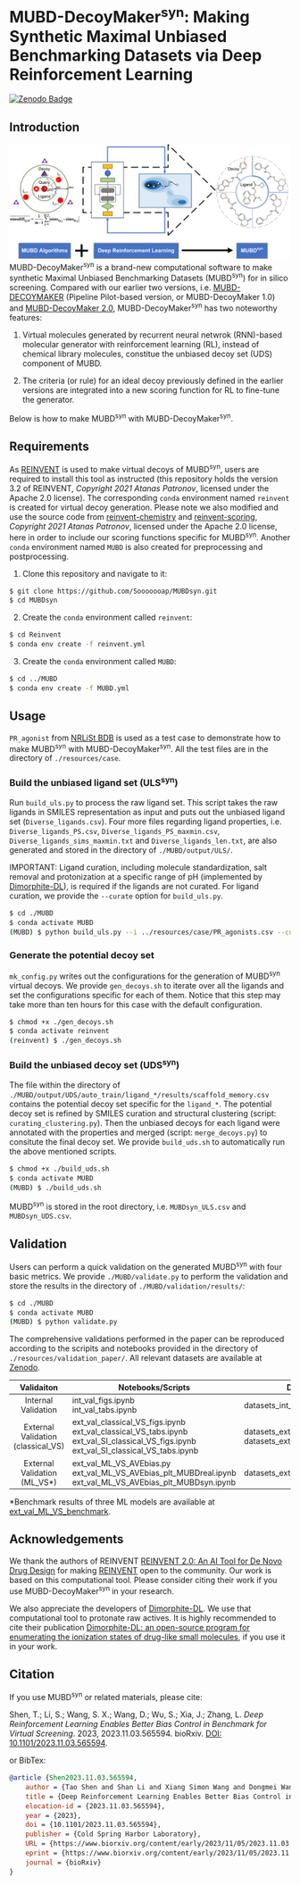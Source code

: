 # MUBD-DecoyMaker<sup>syn</sup>: Making Synthetic Maximal Unbiased Benchmarking Datasets via Deep Reinforcement Learning

[![Zenodo Badge](https://zenodo.org/badge/DOI/10.5281/zenodo.7943200.svg)](https://doi.org/10.5281/zenodo.7943200)

## Introduction

![Figure from manuscript](GA.png)
MUBD-DecoyMaker<sup>syn</sup> is a brand-new computational software to make synthetic Maximal Unbiased Benchmarking Datasets (MUBD<sup>syn</sup>) for in silico screening. Compared with our earlier two versions, i.e. [MUBD-DECOYMAKER](https://github.com/jwxia2014/MUBD-DECOYMAKER) (Pipeline Pilot-based version, or MUBD-DecoyMaker 1.0) and [MUBD-DecoyMaker 2.0](https://github.com/jwxia2014/MUBD-DecoyMaker2.0), MUBD-DecoyMaker<sup>syn</sup> has two noteworthy features:

1. Virtual molecules generated by recurrent neural netwrok (RNN)-based molecular generator with reinforcement learning (RL), instead of chemical library molecules, constitue the unbiased decoy set (UDS) component of MUBD. 

2. The criteria (or rule) for an ideal decoy previously defined in the earlier versions are integrated into a new scoring function for RL to fine-tune the generator.


Below is how to make MUBD<sup>syn</sup> with MUBD-DecoyMaker<sup>syn</sup>.

## Requirements

As [REINVENT](https://github.com/MolecularAI/Reinvent) is used to make virtual decoys of MUBD<sup>syn</sup>, users are required to install this tool as instructed (this repository holds the version 3.2 of REINVENT, *Copyright 2021 Atanas Patronov*, licensed under the Apache 2.0 license). The corresponding `conda` environment named `reinvent` is created for virtual decoy generation. Please note we also  modified and use the source code from [reinvent-chemistry](https://github.com/MolecularAI/reinvent-chemistry) and [reinvent-scoring](https://github.com/MolecularAI/reinvent-scoring), *Copyright 2021 Atanas Patronov*, licensed under the Apache 2.0 license, here in order to include our scoring functions specific for MUBD<sup>syn</sup>. Another `conda` environment named `MUBD` is also created for preprocessing and postprocessing.

1) Clone this repository and navigate to it:
```bash
$ git clone https://github.com/Sooooooap/MUBDsyn.git
$ cd MUBDsyn
```
2) Create the `conda` environment called `reinvent`:
```bash
$ cd Reinvent
$ conda env create -f reinvent.yml
```
3) Create the `conda` environment called `MUBD`:
```bash
$ cd ../MUBD
$ conda env create -f MUBD.yml
```

## Usage

`PR_agonist` from [NRLiSt BDB](http://nrlist.drugdesign.fr/) is used as a test case to demonstrate how to make MUBD<sup>syn</sup> with MUBD-DecoyMaker<sup>syn</sup>. All the test files are in the directory of `./resources/case`. 

### Build the unbiased ligand set (ULS<sup>syn</sup>)
Run `build_uls.py` to process the raw ligand set. This script takes the raw ligands in SMILES representation as input and puts out the unbiased ligand set (`Diverse_ligands.csv`). Four more files regarding ligand properties, i.e. `Diverse_ligands_PS.csv`, `Diverse_ligands_PS_maxmin.csv`, `Diverse_ligands_sims_maxmin.txt` and `Diverse_ligands_len.txt`, are also generated and stored in the directory of `./MUBD/output/ULS/`.

IMPORTANT: Ligand curation, including molecule standardization, salt removal and protonization at a specific range of pH (implemented by [Dimorphite-DL](https://github.com/Sulstice/dimorphite_dl)), is required if the ligands are not curated. For ligand curation, we provide the `--curate` option for `build_uls.py`.
```bash
$ cd ./MUBD
$ conda activate MUBD
(MUBD) $ python build_uls.py --i ../resources/case/PR_agonists.csv --curate
```

### Generate the potential decoy set

`mk_config.py` writes out the configurations for the generation of MUBD<sup>syn</sup> virtual decoys. We provide `gen_decoys.sh` to iterate over all the ligands and set the configurations specific for each of them. Notice that this step may take more than ten hours for this case with the default configuration.
```bash
$ chmod +x ./gen_decoys.sh
$ conda activate reinvent
(reinvent) $ ./gen_decoys.sh
```

### Build the unbiased decoy set (UDS<sup>syn</sup>)
The file within the directory of `./MUBD/output/UDS/auto_train/ligand_*/results/scaffold_memory.csv` contains the potential decoy set specific for the `ligand_*`. The potential decoy set is refined by SMILES curation and structural clustering (script: `curating_clustering.py`). Then the unbiased decoys for each ligand were annotated with the properties and merged  (script: `merge_decoys.py`) to consitute the final decoy set. We provide `build_uds.sh` to automatically run the above mentioned scripts.
```bash
$ chmod +x ./build_uds.sh
$ conda activate MUBD
(MUBD) $ ./build_uds.sh
```
MUBD<sup>syn</sup> is stored in the root directory, i.e. `MUBDsyn_ULS.csv` and `MUBDsyn_UDS.csv`.

## Validation
Users can perform a quick validation on the generated MUBD<sup>syn</sup> with four basic metrics. We provide `./MUBD/validate.py` to perform the validation and store the  results in the directory of `./MUBD/validation/results/`:
```bash
$ cd ./MUBD
$ conda activate MUBD
(MUBD) $ python validate.py
```
The comprehensive validations performed in the paper can be reproduced according to the scripits and notebooks provided in the directory of `./resources/validation_paper/`. All relevant datasets are available at [Zenodo](https://zenodo.org/record/7943200#.ZGQ0EXZBxIB).

|            Validaiton                 | Notebooks/Scripts                     | Datasets         |
|:-------------------------------------:|---------------------------------------|------------------|
|                  Internal Validation  | int_val_figs.ipynb<br>int_val_tabs.ipynb | datasets_int_val |
| External Validation<br>(classical_VS) | ext_val_classical_VS_figs.ipynb<br>ext_val_classical_VS_tabs.ipynb<br>ext_val_SI_classical_VS_figs.ipynb<br>ext_val_SI_classical_VS_tabs.ipynb | datasets_ext_val_classical_VS<br>datasets_ext_val_SI_classical_VS |
| External Validation<br>(ML_VS*)        | ext_val_ML_VS_AVEbias.py<br>ext_val_ML_VS_AVEbias_plt_MUBDreal.ipynb<br>ext_val_ML_VS_AVEbias_plt_MUBDsyn.ipynb | datasets_ext_val_ML_VS |

*Benchmark results of three ML models are available at [ext_val_ML_VS_benchmark](resources/validation_paper/external_validation/ML_VS/ext_val_ML_VS_benchmark).

## Acknowledgements
We thank the authors of REINVENT [REINVENT 2.0: An AI Tool for De Novo Drug Design](https://pubs.acs.org/doi/10.1021/acs.jcim.0c00915) for making [REINVENT](https://github.com/MolecularAI/Reinvent) open to the community. Our work is based on this computational tool. Please consider citing their work if you use MUBD-DecoyMaker<sup>syn</sup> in your research.

We also appreciate the developers of [Dimorphite-DL](https://github.com/Sulstice/dimorphite_dl). We use that computational tool to protonate raw actives. It is highly recommended to cite their publication [Dimorphite-DL: an open-source program for enumerating the ionization states of drug-like small molecules](https://jcheminf.biomedcentral.com/articles/10.1186/s13321-019-0336-9), if you use it in your work. 

## Citation

If you use MUBD<sup>syn</sup> or related materials, please cite:

Shen, T.; Li, S.; Wang, S. X.; Wang, D.; Wu, S.; Xia, J.; Zhang, L. *Deep Reinforcement Learning Enables Better Bias Control in Benchmark for Virtual Screening*. 2023, 2023.11.03.565594. bioRxiv. [DOI: 10.1101/2023.11.03.565594](https://www.biorxiv.org/content/10.1101/2023.11.03.565594v1).

or BibTex:

```bibtex
@article {Shen2023.11.03.565594,
	author = {Tao Shen and Shan Li and Xiang Simon Wang and Dongmei Wang and Song Wu and Jie Xia and Liangren Zhang},
	title = {Deep Reinforcement Learning Enables Better Bias Control in Benchmark for Virtual Screening},
	elocation-id = {2023.11.03.565594},
	year = {2023},
	doi = {10.1101/2023.11.03.565594},
	publisher = {Cold Spring Harbor Laboratory},
	URL = {https://www.biorxiv.org/content/early/2023/11/05/2023.11.03.565594},
	eprint = {https://www.biorxiv.org/content/early/2023/11/05/2023.11.03.565594.full.pdf},
	journal = {bioRxiv}
}
```